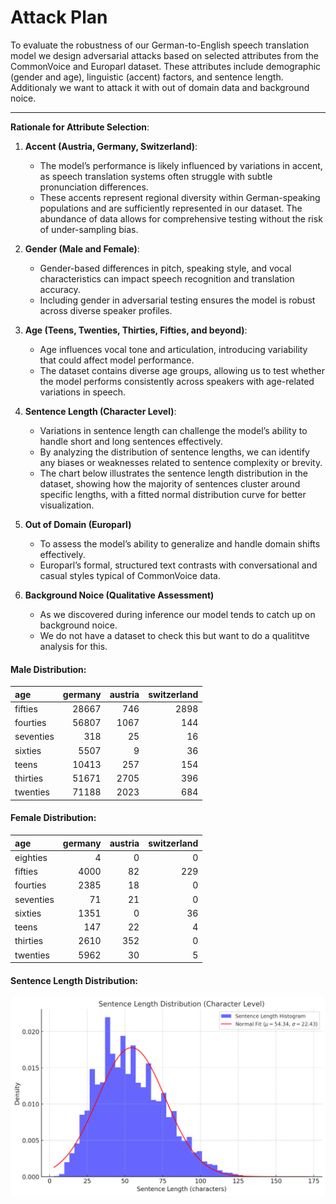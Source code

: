 # Attack Plan

To evaluate the robustness of our German-to-English speech translation model we design adversarial attacks based on selected attributes from the CommonVoice and Europarl dataset. These attributes include demographic (gender and age), linguistic (accent) factors, and sentence length. Additionaly we want to attack it with out of domain data and background noice.

---

**Rationale for Attribute Selection**:

1. **Accent (Austria, Germany, Switzerland)**:  
   - The model’s performance is likely influenced by variations in accent, as speech translation systems often struggle with subtle pronunciation differences.
   - These accents represent regional diversity within German-speaking populations and are sufficiently represented in our dataset. The abundance of data allows for comprehensive testing without the risk of under-sampling bias.

2. **Gender (Male and Female)**:  
   - Gender-based differences in pitch, speaking style, and vocal characteristics can impact speech recognition and translation accuracy.
   - Including gender in adversarial testing ensures the model is robust across diverse speaker profiles.

3. **Age (Teens, Twenties, Thirties, Fifties, and beyond)**:  
   - Age influences vocal tone and articulation, introducing variability that could affect model performance.
   - The dataset contains diverse age groups, allowing us to test whether the model performs consistently across speakers with age-related variations in speech.

4. **Sentence Length (Character Level)**:  
   - Variations in sentence length can challenge the model’s ability to handle short and long sentences effectively.
   - By analyzing the distribution of sentence lengths, we can identify any biases or weaknesses related to sentence complexity or brevity.
   - The chart below illustrates the sentence length distribution in the dataset, showing how the majority of sentences cluster around specific lengths, with a fitted normal distribution curve for better visualization.

5. **Out of Domain (Europarl)**
   - To assess the model’s ability to generalize and handle domain shifts effectively.
	- Europarl’s formal, structured text contrasts with conversational and casual styles typical of CommonVoice data.

6. **Background Noice (Qualitative Assessment)**
   - As we discovered during inference our model tends to catch up on background noice.
   - We do not have a dataset to check this but want to do a qualititve analysis for this.

#### Male Distribution:
| age       |   germany |   austria |   switzerland |
|:----------|----------:|----------:|--------------:|
| fifties   |     28667 |       746 |          2898 |
| fourties  |     56807 |      1067 |           144 |
| seventies |       318 |        25 |            16 |
| sixties   |      5507 |         9 |            36 |
| teens     |     10413 |       257 |           154 |
| thirties  |     51671 |      2705 |           396 |
| twenties  |     71188 |      2023 |           684 |

#### Female Distribution:
| age       |   germany |   austria |   switzerland |
|:----------|----------:|----------:|--------------:|
| eighties  |         4 |         0 |             0 |
| fifties   |      4000 |        82 |           229 |
| fourties  |      2385 |        18 |             0 |
| seventies |        71 |        21 |             0 |
| sixties   |      1351 |         0 |            36 |
| teens     |       147 |        22 |             4 |
| thirties  |      2610 |       352 |             0 |
| twenties  |      5962 |        30 |             5 |

#### Sentence Length Distribution:
![Sentence Length Distribution](sentence_length_distribution.png)